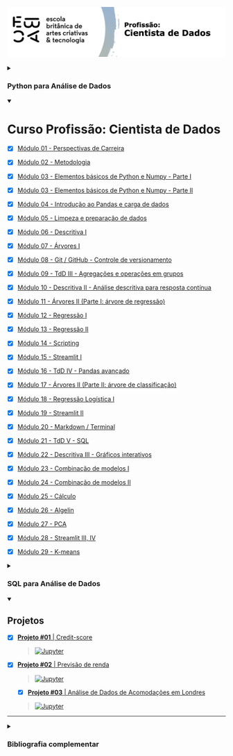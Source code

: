 [![](https://github.com/EduardoQuero/Profissao-Cientista-de-Dados/blob/main/Cientista%20de%20Dados/ebac-course-utils/media/logo/ebac_logo-data_science.png)](https://github.com/EduardoQuero/Profissao-Cientista-de-Dados)

<details><summary><h3>Python para Análise de Dados</h3></summary>

- [x] [Módulo 1 - Python: Variáveis & Tipos de Dados](https://github.com/EduardoQuero/Profissao-Cientista-de-Dados/tree/main/Python/M%C3%B3dulo%2001%20-%20Python-%20Vari%C3%A1veis%20%26%20Tipos%20de%20Dados)
- [x] [Módulo 2 - Python: Estruturas de Dados](https://github.com/EduardoQuero/Profissao-Cientista-de-Dados/tree/main/Python/M%C3%B3dulo%2002%20-%20Python-%20Estruturas%20de%20Dados)
- [x] [Módulo 3 - Python: Fluxo Condicional & Repetição](https://github.com/EduardoQuero/Profissao-Cientista-de-Dados/tree/main/Python/M%C3%B3dulo%2003%20-%20Python-%20Fluxo%20Condicional%20%26%20Repeti%C3%A7%C3%A3o)
- [x] [Módulo 4 - Python: Arquivos & Funções](https://github.com/EduardoQuero/Profissao-Cientista-de-Dados/tree/main/Python/M%C3%B3dulo%2004%20-%20Python-%20Arquivos%20%26%20Fun%C3%A7%C3%B5es)
- [x] [Módulo 5 - Python: Programação Funcional](https://github.com/EduardoQuero/Profissao-Cientista-de-Dados/tree/main/Python/M%C3%B3dulo%2005%20-%20Python-%20Programa%C3%A7%C3%A3o%20Funcional)
- [x] [Módulo 6 - Python: Programação Orientada a Objetos](https://github.com/EduardoQuero/Profissao-Cientista-de-Dados/tree/main/Python/M%C3%B3dulo%2006%20-%20Python-%20Programa%C3%A7%C3%A3o%20Orientada%20a%20Objetos)
- [x] [Módulo 7 - Python: Módulos & Pacotes](https://github.com/EduardoQuero/Profissao-Cientista-de-Dados/tree/main/Python/M%C3%B3dulo%2007%20-%20Python-%20M%C3%B3dulos%20%26%20Pacotes)
- [x] [Módulo 8 - Python: Tratamento de Erros](https://github.com/EduardoQuero/Profissao-Cientista-de-Dados/tree/main/Python/M%C3%B3dulo%2008%20-%20Python-%20Tratamento%20de%20Erros)
- [x] [Módulo 9 - Python: Scripting](https://github.com/EduardoQuero/Profissao-Cientista-de-Dados/tree/main/Python/M%C3%B3dulo%2009%20-%20Python-%20Scripting)
- [x] [Módulo 10 - Python: Projeto Final](https://github.com/EduardoQuero/Profissao-Cientista-de-Dados/tree/main/Python/M%C3%B3dulo%2010%20-%20Python-%20Projeto%20Final)
  > [![Jupyter](https://img.shields.io/badge/Jupyter-F37626.svg?&logo=Jupyter&logoColor=white)](https://github.com/EduardoQuero/Profissao-Cientista-de-Dados/blob/main/Python/M%C3%B3dulo%2010%20-%20Python-%20Projeto%20Final/M%C3%B3dulo_10_Python-Projeto_Final-eduardo-quero.ipynb)
[![Open in Kaggle](https://kaggle.com/static/images/open-in-kaggle.svg)](https://www.kaggle.com/code/eduardoquero/explorando-dados-de-cr-dito)


</details>



<details open>
  <summary>
    <h1>Curso Profissão: Cientista de Dados</h1>
  </summary>

- [x] [Módulo 01 - Perspectivas de Carreira](https://github.com/EduardoQuero/Profissao-Cientista-de-Dados/tree/main/Cientista%20de%20Dados/M%C3%B3dulo%2001%20-%20Perspectivas%20de%20Carreira)

- [x] [Módulo 02 - Metodologia](https://github.com/EduardoQuero/Profissao-Cientista-de-Dados/tree/main/Cientista%20de%20Dados/M%C3%B3dulo%2002%20-%20Metodologia)

- [x] [Módulo 03 - Elementos básicos de Python e Numpy - Parte I](https://github.com/EduardoQuero/Profissao-Cientista-de-Dados/tree/main/Cientista%20de%20Dados/M%C3%B3dulo%2003%20-%20Elementos%20b%C3%A1sicos%20de%20Python%20e%20Numpy%20-%20Parte%20I)

- [x] [Módulo 03 - Elementos básicos de Python e Numpy - Parte II](https://github.com/EduardoQuero/Profissao-Cientista-de-Dados/tree/main/Cientista%20de%20Dados/M%C3%B3dulo%2003%20-%20Elementos%20b%C3%A1sicos%20de%20Python%20e%20Numpy%20-%20Parte%20II)

- [x] [Módulo 04 - Introdução ao Pandas e carga de dados](https://github.com/EduardoQuero/Profissao-Cientista-de-Dados/tree/main/Cientista%20de%20Dados/M%C3%B3dulo%2004%20-%20Introdu%C3%A7%C3%A3o%20ao%20Pandas%20e%20carga%20de%20dados)

- [x] [Módulo 05 - Limpeza e preparação de dados](https://github.com/EduardoQuero/Profissao-Cientista-de-Dados/tree/main/Cientista%20de%20Dados/M%C3%B3dulo%2005%20-%20Limpeza%20e%20prepara%C3%A7%C3%A3o%20de%20dados)

- [x] [Módulo 06 - Descritiva I](https://github.com/EduardoQuero/Profissao-Cientista-de-Dados/tree/main/Cientista%20de%20Dados/M%C3%B3dulo%2006%20-%20Descritiva%20I)

- [x] [Módulo 07 - Árvores I](https://github.com/EduardoQuero/Profissao-Cientista-de-Dados/tree/main/Cientista%20de%20Dados/M%C3%B3dulo%2007%20-%20%C3%81rvores%20I)

- [x] [Módulo 08 - Git / GitHub - Controle de versionamento](https://github.com/EduardoQuero/Profissao-Cientista-de-Dados/tree/main/Cientista%20de%20Dados/M%C3%B3dulo%2008%20-%20Git%20_%20GitHub%20-%20Controle%20de%20versionamento)

- [x] [Módulo 09 - TdD III - Agregações e operações em grupos](https://github.com/EduardoQuero/Profissao-Cientista-de-Dados/tree/main/Cientista%20de%20Dados/M%C3%B3dulo%2009%20-%20TdD%20III%20-%20Agrega%C3%A7%C3%B5es%20e%20opera%C3%A7%C3%B5es%20em%20grupos/database)

- [x] [Módulo 10 - Descritiva II - Análise descritiva para resposta contínua](https://github.com/EduardoQuero/Profissao-Cientista-de-Dados/tree/main/Cientista%20de%20Dados/M%C3%B3dulo%2010%20-%20Descritiva%20II%20-%20An%C3%A1lise%20descritiva%20para%20resposta%20cont%C3%ADnua)

- [x] [Módulo 11 - Árvores II (Parte I: árvore de regressão)](https://github.com/EduardoQuero/Profissao-Cientista-de-Dados/tree/main/Cientista%20de%20Dados/M%C3%B3dulo%2011%20-%20%C3%81rvores%20II%20(Parte%20I-%20%C3%A1rvore%20de%20regress%C3%A3o)/database)

- [x] [Módulo 12 - Regressão I](https://github.com/EduardoQuero/Profissao-Cientista-de-Dados/tree/main/Cientista%20de%20Dados/M%C3%B3dulo%2012%20-%20Regress%C3%A3o%20I)

- [x] [Módulo 13 - Regressão II](https://github.com/EduardoQuero/Profissao-Cientista-de-Dados/tree/main/Cientista%20de%20Dados/M%C3%B3dulo%2013%20-%20Regress%C3%A3o%20II/database)

- [x] [Módulo 14 - Scripting](https://github.com/EduardoQuero/Profissao-Cientista-de-Dados/tree/main/Cientista%20de%20Dados/M%C3%B3dulo%2014%20-%20Scripting)

- [x] [Módulo 15 - Streamlit I](https://github.com/EduardoQuero/Profissao-Cientista-de-Dados/tree/main/Cientista%20de%20Dados/M%C3%B3dulo_15_-_Streamlit_I)

- [x] [Módulo 16 - TdD IV - Pandas avançado](https://github.com/EduardoQuero/Profissao-Cientista-de-Dados/tree/main/Cientista%20de%20Dados/M%C3%B3dulo%2016%20-%20TdD%20IV%20-%20Pandas%20avan%C3%A7ado)

- [x] [Módulo 17 - Árvores II (Parte II: árvore de classificação)](https://github.com/EduardoQuero/Profissao-Cientista-de-Dados/tree/main/Cientista%20de%20Dados/M%C3%B3dulo%2017%20-%20%C3%81rvores%20II%20(Parte%20II-%20%C3%A1rvore%20de%20classifica%C3%A7%C3%A3o))

- [x] [Módulo 18 - Regressão Logística I](https://github.com/EduardoQuero/Profissao-Cientista-de-Dados/tree/main/Cientista%20de%20Dados/M%C3%B3dulo%2018%20-%20Regress%C3%A3o%20Log%C3%ADstica%20I)

- [x] [Módulo 19 - Streamlit II](https://github.com/EduardoQuero/Profissao-Cientista-de-Dados/tree/main/Cientista%20de%20Dados/M%C3%B3dulo_19_-_Streamlit_II)

- [x] [Módulo 20 - Markdown / Terminal](https://github.com/EduardoQuero/Profissao-Cientista-de-Dados/tree/main/Cientista%20de%20Dados/M%C3%B3dulo%2020%20-%20Markdown%20_%20Terminal/Exerc%C3%ADcio)
  
- [x] [Módulo 21 - TdD V - SQL](https://github.com/EduardoQuero/Profissao-Cientista-de-Dados/tree/main/Cientista%20de%20Dados/M%C3%B3dulo%2021%20-%20TdD%20V%20-%20SQL)

- [x] [Módulo 22 - Descritiva III - Gráficos interativos](https://github.com/EduardoQuero/Profissao-Cientista-de-Dados/tree/main/Cientista%20de%20Dados/M%C3%B3dulo%2022%20-%20Descritiva%20III%20-%20Gr%C3%A1ficos%20interativos)
  
- [x] [Módulo 23 - Combinação de modelos I](https://github.com/EduardoQuero/Profissao-Cientista-de-Dados/tree/main/Cientista%20de%20Dados/M%C3%B3dulo%2023%20-%20Combina%C3%A7%C3%A3o%20de%20modelos%20I)
  
- [x] [Módulo 24 - Combinação de modelos II](https://github.com/EduardoQuero/Profissao-Cientista-de-Dados/tree/main/Cientista%20de%20Dados/M%C3%B3dulo%2024%20-%20Combina%C3%A7%C3%A3o%20de%20modelos%20II)

- [x] [Módulo 25 - Cálculo](https://github.com/EduardoQuero/Profissao-Cientista-de-Dados/tree/main/Cientista%20de%20Dados/M%C3%B3dulo%2025%20-%20C%C3%A1lculo)

- [x] [Módulo 26 - Algelin](https://github.com/EduardoQuero/Profissao-Cientista-de-Dados/tree/main/Cientista%20de%20Dados/M%C3%B3dulo%2026%20-%20Algelin/Exerc%C3%ADcio)

- [x] [Módulo 27 - PCA](link)

- [x] [Módulo 28 - Streamlit III, IV](link)

- [x] [Módulo 29 - K-means](link)

<details><summary><h3>SQL para Análise de Dados</h3></summary>

- [x] [Módulo 1 - Base de dados & Linguagem SQL](link)
- [x] [Módulo 2 - Trabalhando com Tabelas](link)
- [x] [Módulo 3 - Selecionando & Ordenando](link)
- [x] [Módulo 4 - Filtrando & Seleção Condicional](hlink)
- [x] [Módulo 5 - Agregações](link)
- [x] [Módulo 6 - Trabalhando com Múltiplas Tabelas](link)
- [x] [Módulo 7 - SQL Avançado](link)
- [x] [Módulo 8 - Projeto Final](link)
  > [![Jupyter](https://img.shields.io/badge/Jupyter-F37626.svg?&logo=Jupyter&logoColor=white)](link.ipynb)
[![Open in Kaggle](https://kaggle.com/static/images/open-in-kaggle.svg)](link kaggle)

</details>

<details open>
  <summary>
    <h2>Projetos</h2>
  </summary>

- [x] [**Projeto #01** | Credit-score](https://github.com/EduardoQuero/Cases/tree/main/Explorando_Dados_de_Cr%C3%A9dito)
  > [![Jupyter](https://img.shields.io/badge/Jupyter-F37626.svg?&logo=Jupyter&logoColor=white)](https://github.com/EduardoQuero/Cases/tree/main/Explorando_Dados_de_Cr%C3%A9dito)

- [x] [**Projeto #02** | Previsão de renda](https://github.com/EduardoQuero/Cases/tree/main/Previsao_Renda)
  > [![Jupyter](https://img.shields.io/badge/Jupyter-F37626.svg?&logo=Jupyter&logoColor=white)](https://github.com/EduardoQuero/Cases/tree/main/Previsao_Renda)

  - [x] [**Projeto #03** | Análise de Dados de Acomodações em Londres](https://github.com/EduardoQuero/Cases/tree/main/An%C3%A1lise_Dados_Airbnb_Londres)
  > [![Jupyter](https://img.shields.io/badge/Jupyter-F37626.svg?&logo=Jupyter&logoColor=white)](https://github.com/EduardoQuero/Cases/tree/main/An%C3%A1lise_Dados_Airbnb_Londres)

</details>

---

<details>
  <summary>
    <h3>Bibliografia complementar</h3>
  </summary>

- #### [Módulo 17:](link)

  - [Documentação do scikitlearn](https://scikit-learn.org/stable/modules/cross_validation.html)
  - ["The Elements of Statistical Learning" J. H. Friedman, R. Tibshirani e . Hastle](https://hastie.su.domains/Papers/ESLII.pdf)
  - ["An Introduction to Statistical Learning" Gareth M. James, Daniela Witten, Trevor Hastie, R J Tibshirani](https://www.statlearning.com/)
  
- #### [Módulo 22:](link)
  
  - ["Python para análise de dados" Wes McKinney, ed. Oreilly, 2019 - Capítulo 6](https://novatec.com.br/livros/python-para-analise-de-dados-3ed/)
  - ["Storytelling com Dados" Cole Nussbaumer Knaflic, Alta books, 2019](https://altabooks.com.br/produto/storytelling-com-dados/)
  
- #### [Módulo 23:](link)
  
  - [Random forests - classification description](https://www.stat.berkeley.edu/~breiman/RandomForests/cc_home.htm)
  - [sklearn.ensemble.RandomForestClassifier — scikit-learn 1.2.2 documentation](https://scikit-learn.org/stable/modules/generated/sklearn.ensemble.RandomForestClassifier.html)
  
- #### [Módulo 24:](link)

  <details><summary>Timeline</summary>
  
  - 1984:
    > - [CART](https://www.google.com/search?q=Classification+And+Regression+Trees+By+Leo+Breiman,+Jerome+H.+Friedman,+Richard+A.+Olshen,+Charles+J.+Stone&sxsrf=APq-WBsB-F7EMQLKLS-MDIV1-aQJOT_NXQ:1644165838636&ei=zvr_Yf6CJuKSxc8PlOiR-Ac&ved=0ahUKEwj-oY2Gw-v1AhViS)
  - Bagging
    >  - 1996:
      >> - [Bagging](https://link.springer.com/content/pdf/10.1007/BF00058655.pdf)
    > - 2001:
      >> - [Random Forest](https://www.stat.berkeley.edu/~breiman/randomforest2001.pdf)
  - Boosting
    > - 1990 - 1995:
      >> - [Boosting 1](https://link.springer.com/article/10.1007/BF00116037)
      >> - [Boosting 2](https://www.sciencedirect.com/science/article/pii/S0890540185711364)
      >> - [Boosting 3](https://www.researchgate.net/publication/2798688_Data_Filtering_and_Distribution_Modeling_Algorithms_for_Machine_Learning)
    > - 1997:
      >> - [Adaboost](https://www.sciencedirect.com/science/article/pii/S002200009791504X)
       >>> - [Additive logistic regression: a statistical view of boosting (With discussion and a rejoinder by the authors)](https://projecteuclid.org/journals/annals-of-statistics/volume-28/issue-2/Additive-logistic-regression--a-statistical-view-of-boosting-With/10.1214/aos/1016218223.full)
    > - 1999:
      >> - [GBM](https://jerryfriedman.su.domains/ftp/trebst.pdf)
      >> - [Stochastic GBM](https://jerryfriedman.su.domains/ftp/stobst.pdf)
    > - 2014 - 2016:
      >> - [**XGBoost**](https://arxiv.org/pdf/1603.02754.pdf)
    > - 2017:
      >> - [LightGBM](https://papers.nips.cc/paper/2017/hash/6449f44a102fde848669bdd9eb6b76fa-Abstract.html)
      >> - [CatBoost](https://arxiv.org/abs/1706.09516)

  </details>
  
  - [A Decision-Theoretic Generalization of On-Line Learning and an Application to Boosting - ScienceDirect](https://www.sciencedirect.com/science/article/pii/S002200009791504X)
  - [1.11. Ensemble methods — scikit-learn 1.2.2 documentation](https://scikit-learn.org/stable/modules/ensemble.html)
  - [sklearn.ensemble.GradientBoostingClassifier — scikit-learn 1.2.2 documentation](https://scikit-learn.org/stable/modules/generated/sklearn.ensemble.GradientBoostingClassifier.html)
  - [XGBoost Documentation — xgboost 1.7.5 documentation](https://xgboost.readthedocs.io/en/stable/)

- #### [Módulo 25:](link)

  <details><summary>Referências</summary>
    
  - [Construindo gráficos 3d com matplotlib](https://www.youtube.com/watch?v=gqoLLGgbeAE)
  - [Construindo animações com o matplotlib](https://www.youtube.com/watch?v=7RgoHTMbp4A)
  - [3blue1brown - "a essência do cálculo"](https://www.youtube.com/watch?v=WUvTyaaNkzM)
  - [Artigo sobre derivada da Wikipedia](https://en.wikipedia.org/wiki/Derivative)
  - [Artigo sobre integral da Wikipedia](https://en.wikipedia.org/wiki/Integral)
  - Livros sobre cálculo:
    - [Melhores Livros de Cálculo para Universitários](https://book360.com.br/melhores-livros-de-calculo-para-universitarios/)
    - ["Um Curso de Cálculo - Vol. 1: Volume 1" por  Hamilton Luiz GUIDORIZZI](https://www.amazon.com.br/Curso-C%C3%A1lculo-Hamilton-Luiz-Guidorizzi/dp/8521635435)
  
  </details>

- #### [Módulo 26:]()

  - [Playlist sobre álgebra linear do 3blue1brown](https://www.youtube.com/playlist?list=PLZHQObOWTQDPD3MizzM2xVFitgF8hE_ab)
  - [Livros sobre álgebra linear](https://math.stackexchange.com/questions/2377980/book-recommendations-for-linear-algebra)

</details>

</details>
